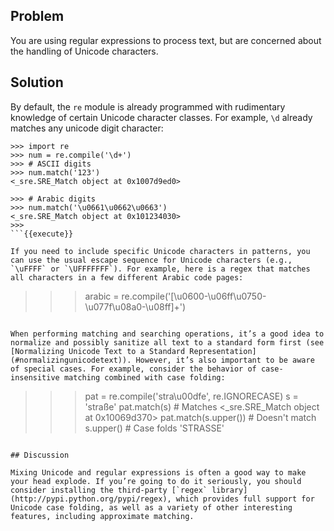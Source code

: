 ## Problem

You are using regular expressions to process text, but are concerned about the handling of Unicode characters.

## Solution

By default, the `re` module is already programmed with rudimentary knowledge of certain Unicode character classes. For example, `\d` already matches any unicode digit character:

```
>>> import re
>>> num = re.compile('\d+')
>>> # ASCII digits
>>> num.match('123')
<_sre.SRE_Match object at 0x1007d9ed0>

>>> # Arabic digits
>>> num.match('\u0661\u0662\u0663')
<_sre.SRE_Match object at 0x101234030>
>>>
```{{execute}}

If you need to include specific Unicode characters in patterns, you can use the usual escape sequence for Unicode characters (e.g., `\uFFFF` or `\UFFFFFFF`). For example, here is a regex that matches all characters in a few different Arabic code pages:

```
>>> arabic = re.compile('[\u0600-\u06ff\u0750-\u077f\u08a0-\u08ff]+')
>>>
```{{execute}}

When performing matching and searching operations, it’s a good idea to normalize and possibly sanitize all text to a standard form first (see [Normalizing Unicode Text to a Standard Representation](#normalizingunicodetext)). However, it’s also important to be aware of special cases. For example, consider the behavior of case-insensitive matching combined with case folding:

```
>>> pat = re.compile('stra\u00dfe', re.IGNORECASE)
>>> s = 'straße'
>>> pat.match(s)              # Matches
<_sre.SRE_Match object at 0x10069d370>
>>> pat.match(s.upper())      # Doesn't match
>>> s.upper()                 # Case folds
'STRASSE'
>>>
```{{execute}}

## Discussion

Mixing Unicode and regular expressions is often a good way to make your head explode. If you’re going to do it seriously, you should consider installing the third-party [`regex` library](http://pypi.python.org/pypi/regex), which provides full support for Unicode case folding, as well as a variety of other interesting features, including approximate matching.